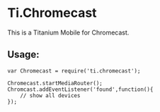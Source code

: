 Ti.Chromecast
=============
This is a Titanium Mobile for Chromecast.


Usage:
------

~~~
var Chromecast = require('ti.chromecast');

Chromecast.startMediaRouter();
Chromcast.addEventListener('found',function(){
    // show all devices
});



~~~
